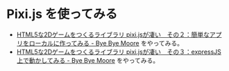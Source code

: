 Pixi.js を使ってみる
=============

- [HTML5な2Dゲームをつくるライブラリ pixi.jsが凄い　その２：簡単なアプリをローカルに作ってみる - Bye Bye Moore](http://shuzo-kino.hateblo.jp/entry/2016/03/20/213857) をやってみる。
- [HTML5な2Dゲームをつくるライブラリ pixi.jsが凄い　その３：expressJS上で動かしてみる - Bye Bye Moore](http://shuzo-kino.hateblo.jp/entry/2016/03/21/133435) をやってみる。

